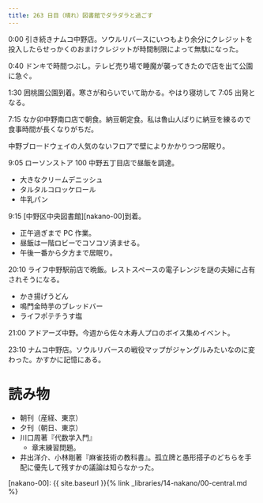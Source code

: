 ```yaml
---
title: 263 日目（晴れ）図書館でダラダラと過ごす
---
```


0:00 引き続きナムコ中野店。ソウルリバースにいつもより余分にクレジットを投入したらせっかくのおまけクレジットが時間制限によって無駄になった。

0:40 ドンキで時間つぶし。テレビ売り場で睡魔が襲ってきたので店を出て公園に急ぐ。

1:30 囲桃園公園到着。寒さが和らいでいて助かる。やはり寝坊して 7:05 出発となる。

7:15 なか卯中野南口店で朝食。納豆朝定食。私は魯山人ばりに納豆を練るので食事時間が長くなりがちだ。

中野ブロードウェイの人気のないフロアで壁によりかかりつつ居眠り。

9:05 ローソンストア 100 中野五丁目店で昼飯を調達。

* 大きなクリームデニッシュ
* タルタルコロッケロール
* 牛乳パン

9:15 [中野区中央図書館][nakano-00]到着。

* 正午過ぎまで PC 作業。
* 昼飯は一階ロビーでコソコソ済ませる。
* 午後一番から夕方まで居眠り。

20:10 ライフ中野駅前店で晩飯。レストスペースの電子レンジを謎の夫婦に占有されそうになる。

* かき揚げうどん
* 鳴門金時芋のブレッドバー
* ライフポテチうす塩

21:00 アドアーズ中野。今週から佐々木寿人プロのボイス集めイベント。

23:10 ナムコ中野店。ソウルリバースの戦役マップがジャングルみたいなのに変わった。かすかに記憶にある。

# 読み物

* 朝刊（産経、東京）
* 夕刊（朝日、東京）
* 川口周著『代数学入門』
  * 章末練習問題。
* 井出洋介、小林剛著『麻雀技術の教科書』。孤立牌と愚形搭子のどちらを手配に優先して残すかの議論は知らなかった。

[nakano-00]: {{ site.baseurl }}{% link _libraries/14-nakano/00-central.md %}
